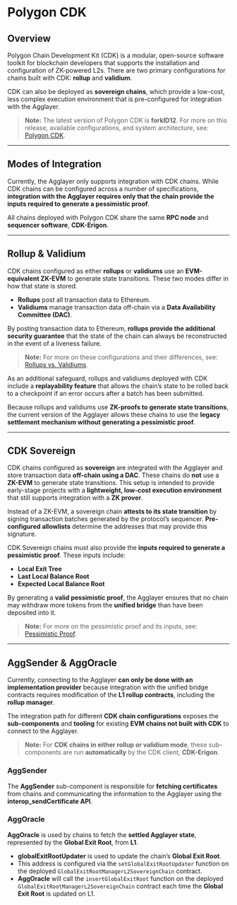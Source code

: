 # Polygon CDK

## Overview

Polygon Chain Development Kit (CDK) is a modular, open-source software toolkit for blockchain developers that supports the installation and configuration of ZK-powered L2s. There are two primary configurations for chains built with CDK: **rollup** and **validium**.

CDK can also be deployed as **sovereign chains**, which provide a low-cost, less complex execution environment that is pre-configured for integration with the Agglayer.

> **Note:** The latest version of Polygon CDK is **forkID12**. For more on this release, available configurations, and system architecture, see: [Polygon CDK](#).

---

## Modes of Integration

Currently, the Agglayer only supports integration with CDK chains. While CDK chains can be configured across a number of specifications, **integration with the Agglayer requires only that the chain provide the inputs required to generate a pessimistic proof**.

All chains deployed with Polygon CDK share the same **RPC node** and **sequencer software**, **CDK-Erigon**.

---

## Rollup & Validium

CDK chains configured as either **rollups** or **validiums** use an **EVM-equivalent ZK-EVM** to generate state transitions. These two modes differ in how that state is stored.

- **Rollups** post all transaction data to Ethereum.
- **Validiums** manage transaction data off-chain via a **Data Availability Committee (DAC)**.

By posting transaction data to Ethereum, **rollups provide the additional security guarantee** that the state of the chain can always be reconstructed in the event of a liveness failure.

> **Note:** For more on these configurations and their differences, see: [Rollups vs. Validiums](#).

As an additional safeguard, rollups and validiums deployed with CDK include a **replayability feature** that allows the chain’s state to be rolled back to a checkpoint if an error occurs after a batch has been submitted.

Because rollups and validiums use **ZK-proofs to generate state transitions**, the current version of the Agglayer allows these chains to use the **legacy settlement mechanism without generating a pessimistic proof**.

---

## CDK Sovereign

CDK chains configured as **sovereign** are integrated with the Agglayer and store transaction data **off-chain using a DAC**. These chains do **not** use a **ZK-EVM** to generate state transitions. This setup is intended to provide early-stage projects with a **lightweight, low-cost execution environment** that still supports integration with a **ZK prover**.

Instead of a ZK-EVM, a sovereign chain **attests to its state transition** by signing transaction batches generated by the protocol’s sequencer. **Pre-configured allowlists** determine the addresses that may provide this signature.

CDK Sovereign chains must also provide the **inputs required to generate a pessimistic proof**. These inputs include:
- **Local Exit Tree**
- **Last Local Balance Root**
- **Expected Local Balance Root**

By generating a **valid pessimistic proof**, the Agglayer ensures that no chain may withdraw more tokens from the **unified bridge** than have been deposited into it.

> **Note:** For more on the pessimistic proof and its inputs, see: [Pessimistic Proof](#).

---

## AggSender & AggOracle

Currently, connecting to the Agglayer **can only be done with an implementation provider** because integration with the unified bridge contracts requires modification of the **L1 rollup contracts**, including the **rollup manager**.

The integration path for different **CDK chain configurations** exposes the **sub-components** and **tooling** for existing **EVM chains not built with CDK** to connect to the Agglayer.

> **Note:** For **CDK chains in either rollup or validium mode**, these sub-components are run **automatically** by the CDK client, **CDK-Erigon**.

### **AggSender**

The **AggSender** sub-component is responsible for **fetching certificates** from chains and communicating the information to the Agglayer using the **interop_sendCertificate API**.

### **AggOracle**

**AggOracle** is used by chains to fetch the **settled Agglayer state**, represented by the **Global Exit Root**, from **L1**.

- **globalExitRootUpdater** is used to update the chain’s **Global Exit Root**.
- This address is configured via the `setGlobalExitRootUpdater` function on the deployed `GlobalExitRootManagerL2SovereignChain` contract.
- **AggOracle** will call the `insertGlobalExitRoot` function on the deployed `GlobalExitRootManagerL2SovereignChain` contract each time the **Global Exit Root** is updated on L1.
